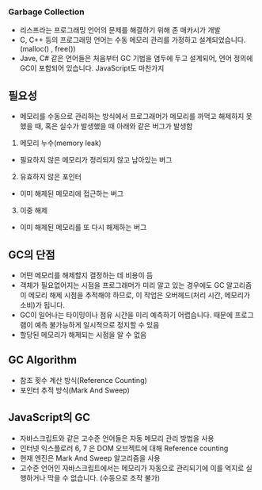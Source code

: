 ### Garbage Collection

- 리스프라는 프로그래밍 언어의 문제를 해결하기 위해 존 매카시가 개발
- C, C++ 등의 프로그래밍 언어는 수동 메모리 관리를 가정하고 설계되었습니다. (malloc() , free())
- Jave, C# 같은 언어들은 처음부터 GC 기법을 염두에 두고 설계되어, 언어 정의에 GC이 포함되어 있습니다. JavaScript도 마찬가지

## 필요성

- 메모리를 수동으로 관리하는 방식에서 프로그래머가 메모리를 까먹고 해제하지 못했을 때, 혹은 실수가 발생했을 때 아래와 같은 버그가 발생함

1. 메모리 누수(memory leak)

- 필요하지 않은 메모리가 정리되지 않고 남아있는 버그

2. 유효하지 않은 포인터

- 이미 해제된 메모리에 접근하는 버그

3. 이중 해제

- 이미 해제된 메모리를 또 다시 해제하는 버그

## GC의 단점

- 어떤 메모리를 해제할지 결정하는 데 비용이 듬
- 객체가 필요없어지는 시점을 프로그래머가 미리 알고 있는 경우에도 GC 알고리즘이 메모리 해제 시점을 추적해야 하므로, 이 작업은 오버헤드(처리 시간, 메모리가 소비)가 됩니다.
- GC이 일어나는 타이밍이나 점유 시간을 미리 예측하기 어렵습니다. 때문에 프로그램이 예측 불가능하게 일시적으로 정지할 수 있음
- 할당된 메모리가 해제되는 시점을 알 수 없음

## GC Algorithm

- 참조 횟수 계산 방식(Reference Counting)
- 포인터 추적 방식(Mark And Sweep)

## JavaScript의 GC

- 자바스크립트와 같은 고수준 언어들은 자동 메모리 관리 방법을 사용
- 인터넷 익스플로러 6, 7 은 DOM 오브젝트에 대해 Reference counting
- 현재 엔진은 Mark And Sweep 알고리즘을 사용
- 고수준 언어인 자바스크립트에서는 메모리가 자동으로 관리되기에 이를 억지로 실행하거나 막을 수 없습니다. (수동으로 조작 불가)
